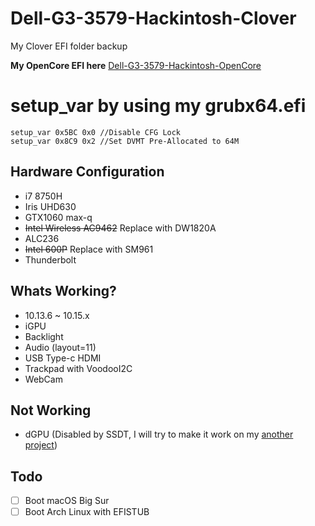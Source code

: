 # Dell-G3-3579-Hackintosh-Clover
My Clover EFI folder backup

**My OpenCore EFI here** [Dell-G3-3579-Hackintosh-OpenCore](https://github.com/CerteKim/Dell-G3-3579-Hackintosh-OpenCore)

# setup_var by using my grubx64.efi
```
setup_var 0x5BC 0x0 //Disable CFG Lock
setup_var 0x8C9 0x2 //Set DVMT Pre-Allocated to 64M
```

## Hardware Configuration
* i7 8750H 
* Iris UHD630 
* GTX1060 max-q 
* ~~Intel Wireless AC9462~~ Replace with DW1820A 
* ALC236 
* ~~Intel 600P~~ Replace with SM961
* Thunderbolt

## Whats Working?
* 10.13.6 ~ 10.15.x
* iGPU 
* Backlight 
* Audio (layout=11)
* USB Type-c HDMI 
* Trackpad with VoodooI2C 
* WebCam 

## Not Working
* dGPU (Disabled by SSDT, I will try to make it work on my [another project](https://github.com/CerteKim/Dell-G3-3579-HackintoVM))

## Todo
- [ ] Boot macOS Big Sur
- [ ] Boot Arch Linux with EFISTUB